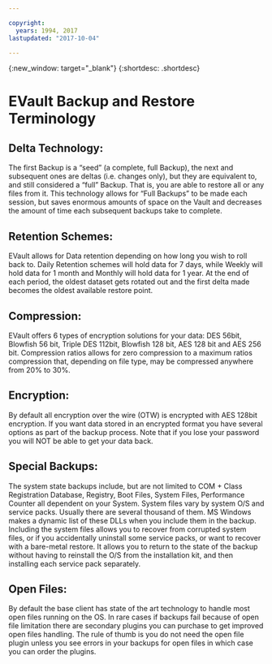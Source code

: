 ```yaml
---

copyright:
  years: 1994, 2017
lastupdated: "2017-10-04"

---
```

{:new_window: target="_blank"}
{:shortdesc: .shortdesc}

# EVault Backup and Restore Terminology 

## Delta Technology:
The first Backup is a “seed” (a complete, full Backup), the next and subsequent ones are deltas (i.e. changes only), but they are equivalent to, and still considered a “full” Backup. That is, you are able to restore all or any files from it. This technology allows for “Full Backups” to be made each session, but saves enormous amounts of space on the Vault and decreases the amount of time each subsequent backups take to complete.

## Retention Schemes: 
EVault allows for Data retention depending on how long you wish to roll back to. Daily Retention schemes will hold data for 7 days, while Weekly will hold data for 1 month and Monthly will hold data for 1 year. At the end of each period, the oldest dataset gets rotated out and the first delta made becomes the oldest available restore point. 

## Compression: 
EVault offers 6 types of encryption solutions for your data: DES 56bit, Blowfish 56 bit, Triple DES 112bit, Blowfish 128 bit, AES 128 bit and AES 256 bit. Compression ratios allows for zero compression to a maximum ratios compression that, depending on file type, may be compressed anywhere from 20% to 30%.

## Encryption:
By default all encryption over the wire (OTW) is encrypted with AES 128bit encryption. If you want data stored in an encrypted format you have several options as part of the backup process. Note that if you lose your password you will NOT be able to get your data back. 

## Special Backups: 
The system state backups include, but are not limited to COM + Class Registration Database, Registry, Boot Files, System Files, Performance Counter all dependent on your System. System files vary by system O/S and service packs. Usually there are several thousand of them. MS Windows makes a dynamic list of these DLLs when you include them in the backup. Including the system files allows you to recover from corrupted system files, or if you accidentally uninstall some service packs, or want to recover with a bare-metal restore. It allows you to return to the state of the backup without having to reinstall the O/S from the installation kit, and then installing each service pack separately. 

## Open Files: 
By default the base client has state of the art technology to handle most open files running on the OS. In rare cases if backups fail because of open file limitation there are secondary plugins you can purchase to get improved open files handling. The rule of thumb is you do not need the open file plugin unless you see errors in your backups for open files in which case you can order the plugins.
